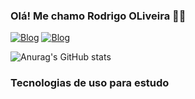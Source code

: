 ### Olá! Me chamo Rodrigo OLiveira ✌🏻


[![Blog](https://img.shields.io/badge/LinkedIn-0077B5?style=for-the-badge&logo=linkedin&logoColor=white)](https://www.linkedin.com/in/rodrigo-oliveira-740bb2201/)
[![Blog](https://img.shields.io/badge/Instagram-E4405F?style=for-the-badge&logo=instagram&logoColor=white)](#)

![Anurag's GitHub stats](https://github-readme-stats.vercel.app/api?username=anuraghazra&show_icons=true&bg_color=00000000)
### Tecnologias de uso para estudo


